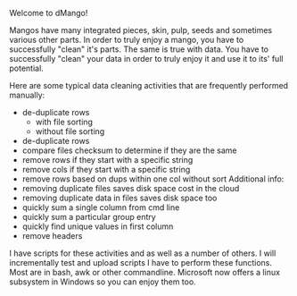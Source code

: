 Welcome to dMango!

Mangos have many integrated pieces, skin, pulp, seeds and sometimes various other parts. In order to truly enjoy a mango, you have to successfully "clean" it's parts. The same is true with data. You have to successfully "clean" your data in order to truly enjoy it and use it to its' full potential.

Here are some typical data cleaning activities that are frequently performed manually:

- de-duplicate rows
   - with file sorting
   - without file sorting
- de-duplicate rows
- compare files checksum to determine if they are the same
- remove rows if they start with a specific string
- remove cols if they start with a specific string
- remove rows based on dups within  one col without sort
Additional info:
- removing duplicate files saves disk space cost in the cloud
- removing duplicate data in  files saves disk space too
- quickly sum a single column from cmd line
- quickly sum a particular group entry
- quickly find unique values in first column
- remove headers

I have scripts for these activities and as well as a number of others.  I will incrementally test and upload scripts I have to perform these functions. Most are in bash, awk or other commandline. Microsoft now offers a linux subsystem in Windows so you can enjoy them too.
